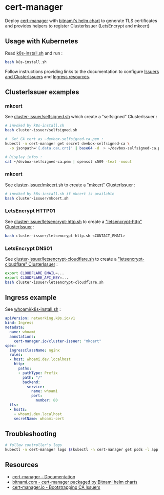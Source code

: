 # cert-manager

Deploy [cert-manager](https://cert-manager.io/) with [bitnami's helm chart](https://bitnami.com/stack/cert-manager/helm) to generate TLS certificates and provides helpers to register ClusterIssuer (LetsEncrypt and mkcert)

## Usage with Kubernetes

Read [k8s-install.sh](k8s-install.sh) and run :

```bash
bash k8s-install.sh
```

Follow instructions providing links to the documentation to configure [Issuers and ClusterIssuers](https://cert-manager.io/docs/concepts/issuer/) and [Ingress resources](https://cert-manager.io/docs/tutorials/acme/nginx-ingress/#step-7---deploy-a-tls-ingress-resource).

## ClusterIssuer examples



### mkcert

See [cluster-issuer/selfsigned.sh](cluster-issuer/selfsigned.sh) which create a "selfsigned" ClusterIssuer :

```bash
# invoked by k8s-install.sh
bash cluster-issuer/selfsigned.sh
```

```bash
#  Get CA cert as ~devbox-selfsigned-ca.pem :
kubectl -n cert-manager get secret devbox-selfsigned-ca \
  -o jsonpath='{.data.ca\.crt}' | base64 -d  > ~/devbox-selfsigned-ca.pem

# Display infos :
cat ~/devbox-selfsigned-ca.pem | openssl x509 -text -noout
```

### mkcert

See [cluster-issuer/mkcert.sh](cluster-issuer/mkcert.sh) to create a ["mkcert"](https://github.com/FiloSottile/mkcert) ClusterIssuer :

```bash
# invoked by k8s-install.sh if mkcert is available
bash cluster-issuer/mkcert.sh
```

### LetsEncrypt HTTP01

See [cluster-issuer/letsencrypt-http.sh](cluster-issuer/letsencrypt-http.sh) to create a ["letsencrypt-http" ClusterIssuer](https://cert-manager.io/docs/configuration/acme/http01/) :

```bash
bash cluster-issuer/letsencrypt-http.sh <CONTACT_EMAIL>
```

### LetsEncrypt DNS01

See [cluster-issuer/letsencrypt-cloudflare.sh](cluster-issuer/letsencrypt-cloudflare.sh) to create a ["letsencrypt-cloudflare" ClusterIssuer](https://cert-manager.io/docs/configuration/acme/dns01/cloudflare/) :

```bash
export CLOUDFLARE_EMAIL=...
export CLOUDFLARE_API_KEY=...
bash cluster-issuer/letsencrypt-cloudflare.sh
```


## Ingress example

See [whoami/k8s-install.sh](../whoami/k8s-install.sh) :

```yaml
apiVersion: networking.k8s.io/v1
kind: Ingress
metadata:
  name: whoami
  annotations:
    cert-manager.io/cluster-issuer: "mkcert"
spec:
  ingressClassName: nginx
  rules:
  - host: whoami.dev.localhost
    http:
      paths:
      - pathType: Prefix
        path: "/"
        backend:
          service:
            name: whoami
            port:
              number: 80
  tls:
  - hosts:
    - whoami.dev.localhost
    secretName: whoami-cert
```

## Troubleshooting

```bash
# follow controller's logs
kubectl -n cert-manager logs $(kubectl -n cert-manager get pods -l app.kubernetes.io/component=controller -o name) -f
```

## Resources

* [cert-manager - Documentation](https://cert-manager.io/docs/)
* [bitnami.com - cert-manager packaged by Bitnami helm charts](https://bitnami.com/stack/cert-manager/helm)
* [cert-manager.io - Bootstrapping CA Issuers](https://cert-manager.io/docs/configuration/selfsigned/#bootstrapping-ca-issuers)